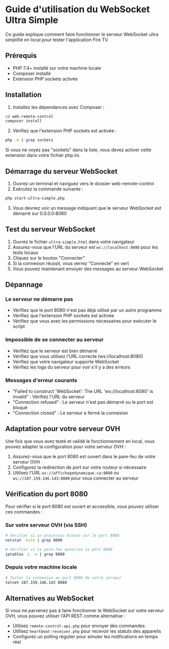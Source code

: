 # Guide d'utilisation du WebSocket Ultra Simple

Ce guide explique comment faire fonctionner le serveur WebSocket ultra simplifié en local pour tester l'application Fire TV.

## Prérequis

- PHP 7.4+ installé sur votre machine locale
- Composer installé
- Extension PHP sockets activée

## Installation

1. Installez les dépendances avec Composer :

```bash
cd web-remote-control
composer install
```

2. Vérifiez que l'extension PHP sockets est activée :

```bash
php -m | grep sockets
```

Si vous ne voyez pas "sockets" dans la liste, vous devez activer cette extension dans votre fichier php.ini.

## Démarrage du serveur WebSocket

1. Ouvrez un terminal et naviguez vers le dossier web-remote-control
2. Exécutez la commande suivante :

```bash
php start-ultra-simple.php
```

3. Vous devriez voir un message indiquant que le serveur WebSocket est démarré sur 0.0.0.0:8080

## Test du serveur WebSocket

1. Ouvrez le fichier `ultra-simple.html` dans votre navigateur
2. Assurez-vous que l'URL du serveur est `ws://localhost:8080` pour les tests locaux
3. Cliquez sur le bouton "Connecter"
4. Si la connexion réussit, vous verrez "Connecté" en vert
5. Vous pouvez maintenant envoyer des messages au serveur WebSocket

## Dépannage

### Le serveur ne démarre pas

- Vérifiez que le port 8080 n'est pas déjà utilisé par un autre programme
- Vérifiez que l'extension PHP sockets est activée
- Vérifiez que vous avez les permissions nécessaires pour exécuter le script

### Impossible de se connecter au serveur

- Vérifiez que le serveur est bien démarré
- Vérifiez que vous utilisez l'URL correcte (ws://localhost:8080)
- Vérifiez que votre navigateur supporte WebSocket
- Vérifiez les logs du serveur pour voir s'il y a des erreurs

### Messages d'erreur courants

- "Failed to construct 'WebSocket': The URL 'ws://localhost:8080' is invalid" : Vérifiez l'URL du serveur
- "Connection refused" : Le serveur n'est pas démarré ou le port est bloqué
- "Connection closed" : Le serveur a fermé la connexion

## Adaptation pour votre serveur OVH

Une fois que vous avez testé et validé le fonctionnement en local, vous pouvez adapter la configuration pour votre serveur OVH :

1. Assurez-vous que le port 8080 est ouvert dans le pare-feu de votre serveur OVH
2. Configurez la redirection de port sur votre routeur si nécessaire
3. Utilisez l'URL `ws://affichagedynamique.ca:8080` ou `ws://107.159.146.143:8080` pour vous connecter au serveur

## Vérification du port 8080

Pour vérifier si le port 8080 est ouvert et accessible, vous pouvez utiliser ces commandes :

### Sur votre serveur OVH (via SSH)

```bash
# Vérifier si un processus écoute sur le port 8080
netstat -tuln | grep 8080

# Vérifier si le pare-feu autorise le port 8080
iptables -L -n | grep 8080
```

### Depuis votre machine locale

```bash
# Tester la connexion au port 8080 de votre serveur
telnet 107.159.146.143 8080
```

## Alternatives au WebSocket

Si vous ne parvenez pas à faire fonctionner le WebSocket sur votre serveur OVH, vous pouvez utiliser l'API REST comme alternative :

- Utilisez `remote-control-api.php` pour envoyer des commandes
- Utilisez `heartbeat-receiver.php` pour recevoir les statuts des appareils
- Configurez un polling régulier pour simuler les notifications en temps réel